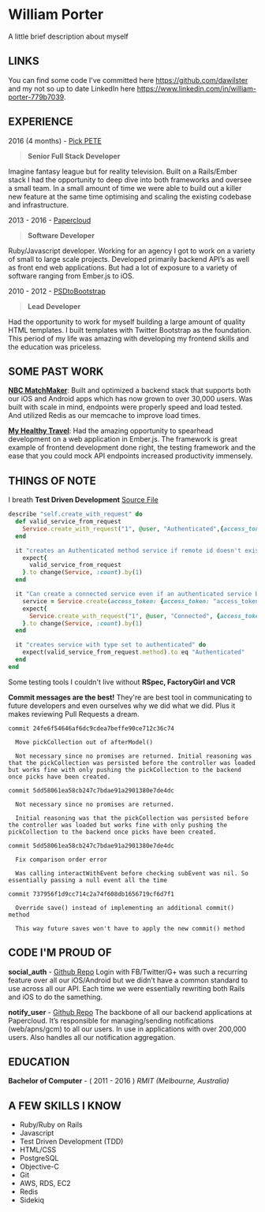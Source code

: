 **William Porter**
==============
A little brief description about myself

LINKS
----------
You can find some code I've committed here https://github.com/dawilster and my not so up to date LinkedIn here https://www.linkedin.com/in/william-porter-779b7039.  

EXPERIENCE
----------

2016 (4 months) -  [Pick PETE](http://pickpete.com)

> **Senior Full Stack Developer**

Imagine fantasy league but for reality television. Built on a Rails/Ember stack I had the opportunity to deep dive into both frameworks and oversee a small team. In a small amount of time we were able to build out a killer new feature at the same time optimising and scaling the existing codebase and infrastructure.

2013 - 2016 - [Papercloud](https://www.papercloud.com.au)

> **Software Developer**

Ruby/Javascript developer. Working for an agency I got to work on a variety of small to large scale projects. Developed primarily backend API’s as well as front end web applications. But had a lot of exposure to a variety of software ranging from Ember.js to iOS.

2010 - 2012 - [PSDtoBootstrap](https://www.psdtobootstrap.com)

> **Lead Developer**

Had the opportunity to work for myself building a large amount of quality HTML templates. I built templates with Twitter Bootstrap as the foundation. This period of my life was amazing with developing my frontend skills and the education was priceless. 

SOME PAST WORK
----------
[**NBC MatchMaker**](https://itunes.apple.com/us/app/nbc-sports-matchmaker/id952349002?mt=8): Built and optimized a backend stack that supports both our iOS and Android apps which has now grown to over 30,000 users. Was built with scale in mind, endpoints were properly speed and load tested. And utilized Redis as our memcache to improve load times. 

[**My Healthy Travel**](myhealthytravel.com.au): Had the amazing opportunity to spearhead development on a web application in Ember.js. The framework is great example of frontend development done right, the testing framework and the ease that you could mock API endpoints increased productivity immensely.

THINGS OF NOTE
----------
I breath **Test Driven Development**
[Source File](https://github.com/Papercloud/social_auth/blob/master/spec/models/service_spec.rb)
```ruby
describe "self.create_with_request" do
  def valid_service_from_request
    Service.create_with_request("1", @user, "Authenticated",{access_token: "access_token"})
  end

  it "creates an Authenticated method service if remote id doesn't exist" do
    expect{
      valid_service_from_request
    }.to change(Service, :count).by(1)
  end

  it "Can create a connected service even if an authenticated service belonging to another user already exists" do
    service = Service.create(access_token: {access_token: "access_token"}, remote_id: "1", user: User.create, method: "Authenticated")
    expect{
      Service.create_with_request("1", @user, "Connected", {access_token: "access_token"})
    }.to change(Service, :count).by(1)
  end

  it "creates service with type set to authenticated" do
    expect(valid_service_from_request.method).to eq "Authenticated"
  end
end
```
Some testing tools I couldn't live without **RSpec, FactoryGirl and VCR** 

**Commit messages are the best!**
They're are best tool in communicating to future developers and even ourselves why we did what we did. 
Plus it makes reviewing Pull Requests a dream. 

```
commit 24fe6f54646af6dc9cdea7beffe90ce712c36c74

  Move pickCollection out of afterModel()

  Not necessary since no promises are returned. Initial reasoning was that the pickCollection was persisted before the controller was loaded but works fine with only pushing the pickCollection to the backend once picks have been created.

commit 5dd58061ea58cb247c7bdae91a2901380e7de4dc

  Not necessary since no promises are returned. 

  Initial reasoning was that the pickCollection was persisted before the controller was loaded but works fine with only pushing the pickCollection to the backend once picks have been created.

commit 5dd58061ea58cb247c7bdae91a2901380e7de4dc

  Fix comparison order error

  Was calling interactWithEvent before checking subEvent was nil. So essentially passing a null event all the time

commit 737956f1d9cc714c2a74f608db1656719cf6d7f1

  Override save() instead of implementing an additional commit() method

  This way future saves won't have to apply the new commit() method
```

CODE I'M PROUD OF
----------
**social_auth** - [Github Repo](https://github.com/Papercloud/social_auth)
 Login with FB/Twitter/G+ was such a recurring feature over all our iOS/Android but we didn’t have a common standard to use across all our API. Each time we were essentially rewriting both Rails and iOS to do the samething.

**notify_user** - [Github Repo](https://github.com/Papercloud/notify_user)
The backbone of all our backend applications at Papercloud. It’s responsible for managing/sending notifications (web/apns/gcm) to all our users. In use in applications with over 200,000 users. Also handles all our notification aggregation. 

EDUCATION
----------
**Bachelor of Computer** - ( 2011 - 2016 )
*RMIT (Melbourne, Australia)*

A FEW SKILLS I KNOW 
----------

 - Ruby/Ruby on Rails
 - Javascript 
 - Test Driven Development (TDD) 
 - HTML/CSS 
 - PostgreSQL 
 - Objective-C 
 - Git 
 - AWS, RDS, EC2 
 - Redis  
 - Sidekiq
